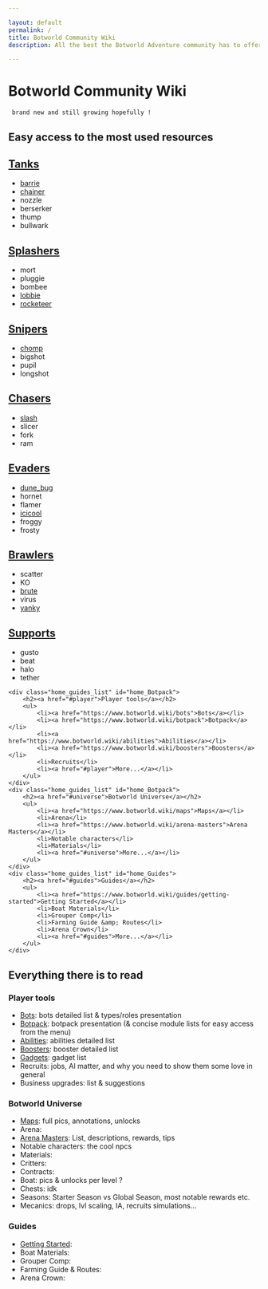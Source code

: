 ```yaml
---

layout: default
permalink: /
title: Botworld Community Wiki
description: All the best the Botworld Adventure community has to offer to help you progress through this awesome game ! Robopedia, Guides, Maps, and more...

---
```


# Botworld Community Wiki

` brand new and still growing hopefully !`

## Easy access to the most used resources

<div id="site_toc">
	<div class="home_botType_list" id="home_Tanks">
		<h2 id="Tanks"><a href="/bots#tanks">Tanks</a></h2>
		<ul>
			<!-- <a href="/"></a> -->
			<li><a href="/barrie">barrie</a></li>
			<li><a href="/chainer">chainer</a></li>
			<li>nozzle</li>
			<li>berserker</li>
			<li>thump</li>
			<li>bullwark</li>
		</ul>
	</div>
	<div class="home_botType_list" id="home_Splashers">
		<h2 id="Splashers"><a href="/bots#splashers">Splashers</a></h2>
		<ul>
			<!-- <a href="/"></a> -->
			<li>mort</li>
			<li>pluggie</li>
			<li>bombee</li>
			<li><a href="/lobbie">lobbie</a></li>
			<li><a href="/rocketeer">rocketeer</a></li>
		</ul>
	</div>
	<div class="home_botType_list" id="home_Snipers">
		<h2 id="Snipers"><a href="/bots#snipers">Snipers</a></h2>
		<ul>
			<!-- <a href="/"></a> -->
			<li><a href="/chomp">chomp</a></li>
			<li>bigshot</li>
			<li>pupil</li>
			<li>longshot</li>
		</ul>
	</div>
	<div class="home_botType_list" id="home_Chasers">
		<h2 id="Chasers"><a href="/bots#chasers">Chasers</a></h2>
		<ul>
			<!-- <a href="/"></a> -->
			<li><a href="/slash">slash</a></li>
			<li>slicer</li>
			<li>fork</li>
			<li>ram</li>
		</ul>
	</div>
	<div class="home_botType_list" id="home_Evaders">
		<h2 id="Evaders"><a href="/bots#evaders">Evaders</a></h2>
		<ul>
			<!-- <a href="/"></a> -->
			<li><a href="/dune-bug">dune_bug</a></li>
			<li>hornet</li>
			<li>flamer</li>
			<li><a href="/icicool">icicool</a></li>
			<li>froggy</li>
			<li>frosty</li>
		</ul>
	</div>
	<div class="home_botType_list" id="home_Brawlers">
		<h2 id="Brawlers"><a href="/bots#brawlers">Brawlers</a></h2>
		<ul>
			<!-- <a href="/"></a> -->
			<li>scatter</li>
			<li>KO</li>
			<li><a href="/brute">brute</a></li>
			<li>virus</li>
			<li><a href="/yanky">yanky</a></li>
		</ul>
	</div>
	<div class="home_botType_list" id="home_Supports">
		<h2 id="Supports"><a href="/bots#supports">Supports</a></h2>
		<ul>
			<!-- <a href="/"></a> -->
			<li>gusto</li>
			<li>beat</li>
			<li>halo</li>
			<li>tether</li>
		</ul>
	</div>

	<div class="home_guides_list" id="home_Botpack">
		<h2><a href="#player">Player tools</a></h2>
		<ul>
			<li><a href="https://www.botworld.wiki/bots">Bots</a></li>
			<li><a href="https://www.botworld.wiki/botpack">Botpack</a></li>
			<li><a href="https://www.botworld.wiki/abilities">Abilities</a></li>
			<li><a href="https://www.botworld.wiki/boosters">Boosters</a></li>
			<li>Recruits</li>
			<li><a href="#player">More...</a></li>
		</ul>
	</div>
	<div class="home_guides_list" id="home_Botpack">
		<h2><a href="#universe">Botworld Universe</a></h2>
		<ul>
			<li><a href="https://www.botworld.wiki/maps">Maps</a></li>
			<li>Arena</li>
			<li><a href="https://www.botworld.wiki/arena-masters">Arena Masters</a></li>
			<li>Notable characters</li>
			<li>Materials</li>
			<li><a href="#universe">More...</a></li>
		</ul>
	</div>
	<div class="home_guides_list" id="home_Guides">
		<h2><a href="#guides">Guides</a></h2>
		<ul>
			<li><a href="https://www.botworld.wiki/guides/getting-started">Getting Started</a></li>
			<li>Boat Materials</li>
			<li>Grouper Comp</li>
			<li>Farming Guide &amp; Routes</li>
			<li>Arena Crown</li>
			<li><a href="#guides">More...</a></li>
		</ul>
	</div>
</div>
<span class="menu-link-target" id="articles"></span>
<span class="menu-link-target" id="player"></span>

## Everything there is to read

### Player tools

- [Bots](https://www.botworld.wiki/bots): bots detailed list & types/roles presentation
- [Botpack](https://www.botworld.wiki/botpack): botpack presentation (& concise module lists for easy access from the menu) 
- [Abilities](https://www.botworld.wiki/abilities): abilities detailed list
- [Boosters](https://www.botworld.wiki/boosters): booster detailed list
- [Gadgets](https://www.botworld.wiki/gadgets): gadget list
- Recruits: jobs, AI matter, and why you need to show them some love in general
- Business upgrades: list & suggestions
<span class="menu-link-target" id="universe"></span>

### Botworld Universe

- [Maps](https://www.botworld.wiki/maps): full pics, annotations, unlocks
- Arena:
- [Arena Masters](https://www.botworld.wiki/arena-masters): List, descriptions, rewards, tips
- Notable characters: the cool npcs
- Materials: 
- Critters:
- Contracts:
- Boat: pics & unlocks per level ?
- Chests: idk
- Seasons: Starter Season vs Global Season, most notable rewards etc.
- Mecanics: drops, lvl scaling, IA, recruits simulations...
<span class="menu-link-target" id="guides"></span>

### Guides

- [Getting Started](https://www.botworld.wiki/guides/getting-started): 
- Boat Materials:
- Grouper Comp:
- Farming Guide &amp; Routes:
- Arena Crown:
